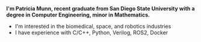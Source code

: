 **I'm Patricia Munn, recent graduate from San Diego State University with a degree in Computer Engineering, minor in Mathematics.**

- I'm interested in the biomedical, space, and robotics industries
- I have experience with C/C++, Python, Verilog, ROS2, Docker


<!--
**pnamunn/pnamunn** is a ✨ _special_ ✨ repository because its `README.md` (this file) appears on your GitHub profile.

Here are some ideas to get you started:

- 🔭 I’m currently working on ...
- 🌱 I’m currently learning ...
- 👯 I’m looking to collaborate on ...
- 🤔 I’m looking for help with ...
- 💬 Ask me about ...
- 📫 How to reach me: ...
- 😄 Pronouns: ...
- ⚡ Fun fact: ...
-->
